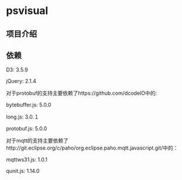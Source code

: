 # psvisual

## 项目介绍

## 依赖

D3: 3.5.9

jQuery: 2.1.4

对于protobuf的支持主要依赖了https://github.com/dcodeIO中的:

bytebuffer.js: 5.0.0

long.js: 3.0.１

protobuf.js: 5.0.0

对于mqtt的支持主要依赖了http://git.eclipse.org/c/paho/org.eclipse.paho.mqtt.javascript.git/中的：

mqttws31.js: 1.0.1

qunit.js: 1.14.0